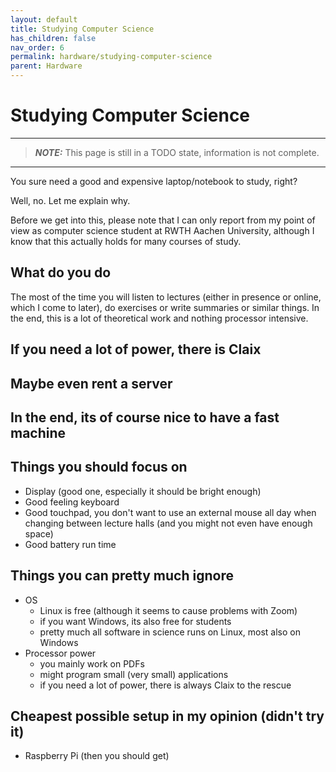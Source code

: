 ```yaml
---
layout: default
title: Studying Computer Science
has_children: false
nav_order: 6
permalink: hardware/studying-computer-science
parent: Hardware
---
```


# Studying Computer Science

---
> **_NOTE:_**  This page is still in a TODO state, information is not complete.
---

You sure need a good and expensive laptop/notebook to study, right?

Well, no.
Let me explain why.

Before we get into this, please note that I can only report from my point of view as computer science student at RWTH Aachen University, although I know that this actually holds for many courses of study.

## What do you do

The most of the time you will listen to lectures (either in presence or online, which I come to later), do exercises or write summaries or similar things.
In the end, this is a lot of theoretical work and nothing processor intensive.

## If you need a lot of power, there is Claix

## Maybe even rent a server

## In the end, its of course nice to have a fast machine

## Things you should focus on

- Display (good one, especially it should be bright enough)
- Good feeling keyboard
- Good touchpad, you don't want to use an external mouse all day when changing between lecture halls (and you might not even have enough space)
- Good battery run time

## Things you can pretty much ignore

- OS
  - Linux is free (although it seems to cause problems with Zoom)
  - if you want Windows, its also free for students
  - pretty much all software in science runs on Linux, most also on Windows
- Processor power
  - you mainly work on PDFs
  - might program small (very small) applications
  - if you need a lot of power, there is always Claix to the rescue

## Cheapest possible setup in my opinion (didn't try it)

- Raspberry Pi (then you should get)
